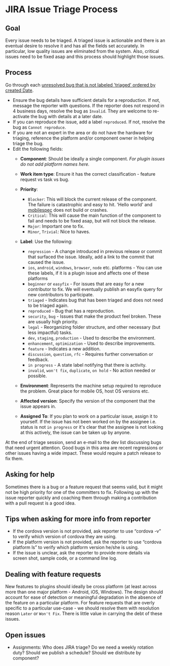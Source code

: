 <!--
#
# Licensed to the Apache Software Foundation (ASF) under one
# or more contributor license agreements.  See the NOTICE file
# distributed with this work for additional information
# regarding copyright ownership.  The ASF licenses this file
# to you under the Apache License, Version 2.0 (the
# "License"); you may not use this file except in compliance
# with the License.  You may obtain a copy of the License at
#
# http://www.apache.org/licenses/LICENSE-2.0
#
# Unless required by applicable law or agreed to in writing,
# software distributed under the License is distributed on an
# "AS IS" BASIS, WITHOUT WARRANTIES OR CONDITIONS OF ANY
#  KIND, either express or implied.  See the License for the
# specific language governing permissions and limitations
# under the License.
#
-->

# JIRA Issue Triage Process

## Goal
Every issue needs to be triaged. A triaged issue is actionable and there is an eventual desire to resolve it and has all the fields set accurately. In particular, low quality issues are eliminated from the system. Also, critical issues need to be fixed asap and this process should highlight those issues.

## Process
Go through each [unresolved bug that is not labeled 'triaged' ordered by created Date](https://issues.apache.org/jira/issues/?jql=status%20not%20in%20(Resolved%2C%20Closed)%20AND%20(labels%20is%20EMPTY%20OR%20labels%20!%3D%20triaged)%20AND%20%20project%20%3D%20CB%20ORDER%20BY%20createdDate%20DESC).

- Ensure the bug details have sufficient details for a reproduction. If not, message the reporter with questions. If the reporter does not respond in 4 business days, resolve the bug as `Invalid`. They are welcome to re-activate the bug with details at a later date.
- If you can reproduce the issue, add a label `reproduced`. If not, resolve the bug as `Cannot reproduce`.
- If you are not an expert in the area or do not have the hardware for triaging, reference the platform and/or component owner in helping triage the bug.
- Edit the following fields:
	- **Component**: Should be ideally a single component. *For plugin issues do not add platform names here.*
	- **Work item type**: Ensure it has the correct classification - feature request vs task vs bug.
	- **Priority**: 
		- `Blocker`: This will block the current release of the component. The failure is catastrophic and easy to hit. 'Hello world' and [mobilespec](https://github.com/apache/cordova-mobile-spec) does not build or crashes.
		- `Critical`: This will cause the main function of the component to fail and needs to be fixed asap, but will not block the release. 
		- `Major`: Important one to fix.
		- `Minor`, `Trivial`: Nice to haves.
	- **Label**: Use the following:
		- `regression` - A change introduced in previous release or commit that surfaced the issue. Ideally, add a link to the commit that caused the issue.
		- `ios`, `android`, `windows`, `browser`, `node` etc. platforms - You can use these labels, if it is a plugin issue and affects one of these platforms
		- `beginner` or `easyfix` - For issues that are easy for a new contributor to fix. We will eventually publish an easyfix query for new contributors to participate.
		- `triaged` - Indicates bug that has been triaged and does not need to be triaged again.
		- `reproduced` - Bug that has a reproduction.
		- `security`, `bug` - Issues that make the product feel broken. These are usually high priority.
		- `legal` - Reorganizing folder structure, and other necessary (but less impactful) tasks.
		- `dev`, `staging`, `production` - Used to describe the environment.
		- `enhancement`, `optimization` - Used to describe improvements.
		- `feature` - Indicates a new addition.
		- `discussion`, `question`, `rfc` - Requires further conversation or feedback.
		- `in progress` - A state label notifying that there is activity.
		- `invalid`, `won't fix`, `duplicate`, `on hold` - No action needed or possible.

	- **Environment**: Represents the machine setup required to reproduce the problem. Great place for mobile OS, host OS versions etc.
	- **Affected version**: Specify the version of the component that the issue appears in.
	- **Assigned To**: If you plan to work on a particular issue, assign it to yourself. If the issue has not been worked on by the assignee i.e. status is not `in progress` or it's clear that the assignee is not looking at this actively, the issue can be taken up by anyone.

At the end of triage session, send an e-mail to the dev list discussing bugs that need urgent attention. Good bugs in this area are recent regressions or other issues having a wide impact. These would require a patch release to fix them.

## Asking for help
Sometimes there is a bug or a feature request that seems valid, but it might not be high priority for one of the committers to fix. Following up with the issue reporter quickly and coaching them through making a contribution with a pull request is a good idea.

## Tips when asking for more info from reporter
- If the cordova version is not provided, ask reporter to use “cordova -v” to verify which version of cordova they are using.
- If the platform version is not provided, ask the reporter to use “cordova platform ls” to verify which platform version he/she is using.
- If the issue is unclear, ask the reporter to provide more details via screen shot, sample code, or a command line log.

## Dealing with feature requests
New features to plugins should ideally be cross platform (at least across more than one major platform - Android, iOS, Windows). The design should account for ease of detection or meaningful degradation in the absence of the feature on a particular platform. For feature requests that are overly specific to a particular use-case - we should resolve them with resolution reason `Later` or `Won't Fix`. There is little value in carrying the debt of these issues.

## Open issues
- Assignments: Who does JIRA triage? Do we need a weekly rotation duty? Should we publish a schedule? Should we distribute by component?
